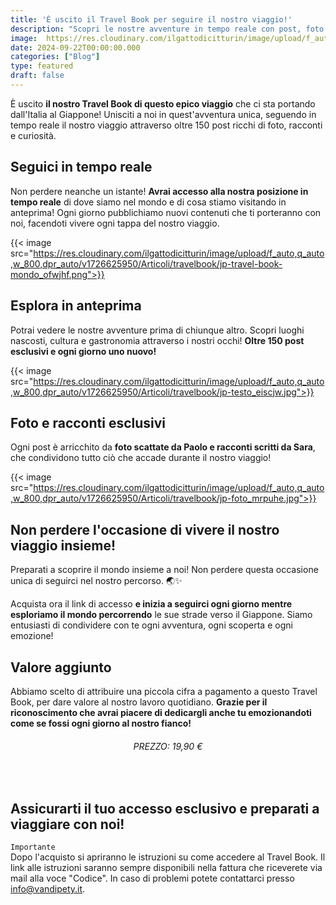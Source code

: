 ```yaml
---
title: 'È uscito il Travel Book per seguire il nostro viaggio!'
description: "Scopri le nostre avventure in tempo reale con post, foto e racconti esclusivi di quest''epico viaggio verso il Giappone"
image:  https://res.cloudinary.com/ilgattodicitturin/image/upload/f_auto,q_auto,w_800,dpr_auto/v1657123237/Articoli/Blog/travel-book-jp_avasf5.png
date: 2024-09-22T00:00:00.000
categories: ["Blog"]
type: featured
draft: false
---
```

È uscito **il nostro Travel Book di questo epico viaggio** che ci sta portando dall'Italia al Giappone! Unisciti a noi in quest'avventura unica, seguendo in tempo reale il nostro viaggio attraverso oltre 150 post ricchi di foto, racconti e curiosità. 

## Seguici in tempo reale 
Non perdere neanche un istante! **Avrai accesso alla nostra posizione in tempo reale** di dove siamo nel mondo e di cosa stiamo visitando in anteprima!
Ogni giorno pubblichiamo nuovi contenuti che ti porteranno con noi, facendoti vivere ogni tappa del nostro viaggio.

{{< image src="https://res.cloudinary.com/ilgattodicitturin/image/upload/f_auto,q_auto,w_800,dpr_auto/v1726625950/Articoli/travelbook/jp-travel-book-mondo_ofwjhf.png">}}

## Esplora in anteprima
Potrai vedere le nostre avventure prima di chiunque altro. Scopri luoghi nascosti, cultura e gastronomia attraverso i nostri occhi! **Oltre 150 post esclusivi e ogni giorno uno nuovo!**

{{< image src="https://res.cloudinary.com/ilgattodicitturin/image/upload/f_auto,q_auto,w_800,dpr_auto/v1726625950/Articoli/travelbook/jp-testo_eiscjw.jpg">}}

## Foto e racconti esclusivi
Ogni post è arricchito da **foto scattate da Paolo e racconti scritti da Sara**, che condividono tutto ciò che accade durante il nostro viaggio!

{{< image src="https://res.cloudinary.com/ilgattodicitturin/image/upload/f_auto,q_auto,w_800,dpr_auto/v1726625950/Articoli/travelbook/jp-foto_mrpuhe.jpg">}}

## Non perdere l'occasione di vivere il nostro viaggio insieme!

Preparati a scoprire il mondo insieme a noi! Non perdere questa occasione unica di seguirci nel nostro percorso. 🌏✨ 

Acquista ora il link di accesso **e inizia a seguirci ogni giorno mentre esploriamo il mondo percorrendo** le sue strade verso il Giappone. Siamo entusiasti di condividere con te ogni avventura, ogni scoperta e ogni emozione!

## Valore aggiunto
Abbiamo scelto di attribuire una piccola cifra a pagamento a questo Travel Book, per dare valore al nostro lavoro quotidiano. **Grazie per il riconoscimento che avrai piacere di dedicargli anche tu emozionandoti come se fossi ogni giorno al nostro fianco!**

<h6 style="text-align: center !important">PREZZO: 19,90 €</h6>
<br>

## Assicurarti il tuo accesso esclusivo e preparati a viaggiare con noi!

`Importante`  
Dopo l'acquisto si apriranno le istruzioni su come accedere al Travel Book. Il link alle istruzioni saranno sempre disponibili nella fattura che riceverete via mail alla voce "Codice". In caso di problemi potete contattarci presso <a href="mailto:info@vandipety.it" target="_self" rel="noopener" >info@vandipety.it</a>.


<div id="paypal-container-BCJTRMPKC52MW" style="margin: auto; width: 50%;"></div>
<script src="https://www.paypal.com/sdk/js?client-id=BAAXMIPKDI1J_f5jgTXxkh2yPhMIh8O1vmlhzRa_pe_rkZOqpm-JnPOamYpK0FltLsSeU_iiZuVo95xriQ&components=hosted-buttons&disable-funding=venmo&currency=EUR"></script>
<script>
  paypal.HostedButtons({
    hostedButtonId: "BCJTRMPKC52MW",
  }).render("#paypal-container-BCJTRMPKC52MW")
</script>